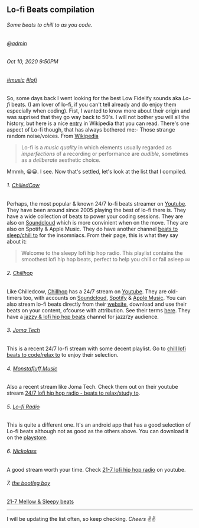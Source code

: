 ## Lo-fi Beats compilation
###### *Some beats to chill to as you code.*
###### [@admin](/whoami)
###### Oct 10, 2020 9:50PM
###### [#music]() [#lofi]()

So, some days back I went looking for the best Low Fidelify sounds aka *Lo-fi* beats. (I am lover of lo-fi, if you can't tell already and do enjoy them especially 
when coding). Fist, I wanted to know more about their origin and was suprised that they go way back to 50's. I will not bother you will all the history, but 
here is a nice [entry](https://en.wikipedia.org/wiki/Lo-fi_music) in Wikipedia that you can read. There's one aspect of Lo-fi though, that has always bothered me:- Those strange
random noise/voices. From [Wikipedia](https://en.wikipedia.org/wiki/Lo-fi_music)

> Lo-fi is a *music quality* in which elements usually regarded as *imperfections* of a recording or performance are *audible*, 
> sometimes as a *deliberate* aesthetic choice. 

Mmmh, 😀😀. I see. Now that's settled, let's look at the list that I compiled.

###### 1. [ChilledCow](https://www.youtube.com/watch?v=5qap5aO4i9A)
Perhaps, the most popular &amp; known 24/7 lo-fi beats streamer on [Youtube](https://www.youtube.com/watch?v=5qap5aO4i9A). They have been around since 2005 playing the best of lo-fi there is. They have a wide collection of beats to power your coding sessions. They are also on [Soundcloud](https://soundcloud.com/chilledcow) which is more convinient when on the move. They are also on Spotify &amp; Apple Music.
They do have another channel [beats to sleep/chill to](https://www.youtube.com/watch?v=DWcJFNfaw9c) for the insomniacs. From their page, this is what they say about it:
> Welcome to the sleepy lofi hip hop radio. This playlist contains the smoothest lofi hip hop beats, perfect to help you chill or fall asleep 💤

###### 2. [Chillhop](https://chillhop.com/)
Like Chilledcow, [Chillhop](https://chillhop.com/) has a 24/7 stream on [Youtube](https://www.youtube.com/watch?v=7NOSDKb0HlU). They are old-timers too, with accounts on [Soundcloud](https://soundcloud.com/chillhopdotcom), [Spotify](https://open.spotify.com/user/chillhopmusic) &amp; [Apple Music](https://music.apple.com/nl/playlist/lofi-hip-hop-beats-music-to-study-relax-to-lo-fi-chill-hop/pl.7f6bab5a94ca460c9692cb424447a7d1). You can also stream lo-fi beats directly from their [website](https://chillhop.com/), download and use their beats on your content, ofcourse with attribution. See their terms [here](https://chillhop.com/creators/).
They have a [jazzy & lofi hip hop beats](https://www.youtube.com/watch?v=5yx6BWlEVcY) channel for jazz/zy audience.

###### 3. [Joma Tech](https://www.youtube.com/watch?v=bmVKaAV_7-A)
This is a recent 24/7 lo-fi stream with some decent playlist. Go to [chill lofi beats to code/relax to](https://www.youtube.com/watch?v=bmVKaAV_7-A) to enjoy their selection.

###### 4. [Monstafluff Music](https://www.youtube.com/watch?v=zVqJv_dKUEs)
Also a recent stream like Joma Tech.  Check them out on their youtube stream [24/7 lofi hip hop radio - beats to relax/study to](https://www.youtube.com/watch?v=bmVKaAV_7-A).

###### 5. [Lo-fi Radio](https://play.google.com/store/apps/details?id=com.peakpocketstudios.lofiradio) 
This is quite a different one. It's an android app that has a good selection of Lo-fi beats although not as good as the others above. You can download it on the [playstore](https://play.google.com/store/apps/details?id=com.peakpocketstudios.lofiradio).

###### 6. [Nickolass](https://www.youtube.com/watch?v=c-3xAmWdEHM)
A good stream worth your time. Check [21-7 lofi hip hop radio](https://www.youtube.com/watch?v=c-3xAmWdEHM) on youtube.


###### 7. [the bootleg boy](https://www.youtube.com/watch?v=l7TxwBhtTUY&ab_channel=thebootlegboy)
[21-7 Mellow & Sleepy beats](https://www.youtube.com/watch?v=c-3xAmWdEHM)


---

I will be updating the list often, so keep checking. *Cheers* ✌️✌️
